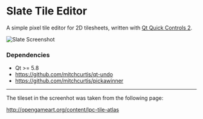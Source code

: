 # Slate Tile Editor

A simple pixel tile editor for 2D tilesheets, written with [Qt Quick Controls 2](http://doc.qt.io/qt-5/qtquickcontrols2-index.html).

![Slate Screenshot](https://github.com/mitchcurtis/slate/blob/master/slate.png "Slate")

### Dependencies ###

* Qt >= 5.8
* https://github.com/mitchcurtis/qt-undo
* https://github.com/mitchcurtis/pickawinner

---

The tileset in the screenhot was taken from the following page:

http://opengameart.org/content/lpc-tile-atlas
